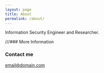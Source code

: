 ```yaml
---
layout: page
title: About
permalink: /about/
---
```


Information Security Engineer and Researcher.

///### More Information



### Contact me

[email@domain.com](mailto:email@domain.com)